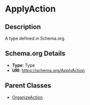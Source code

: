 # ApplyAction

## Description
A type defined in Schema.org.

## Schema.org Details
- **Type**: Type
- **URI**: https://schema.org/ApplyAction

## Parent Classes
- [OrganizeAction](../OrganizeAction.md)

